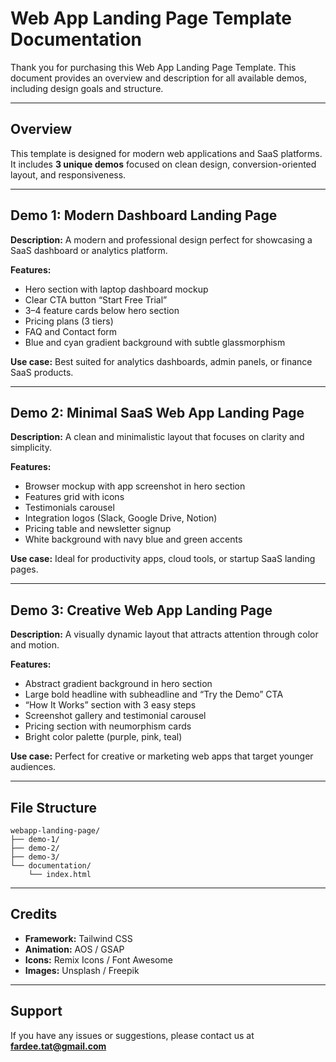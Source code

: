 # Web App Landing Page Template Documentation

Thank you for purchasing this Web App Landing Page Template.
This document provides an overview and description for all available demos, including design goals and structure.

---

## Overview

This template is designed for modern web applications and SaaS platforms.
It includes **3 unique demos** focused on clean design, conversion-oriented layout, and responsiveness.

---

## Demo 1: Modern Dashboard Landing Page

**Description:**
A modern and professional design perfect for showcasing a SaaS dashboard or analytics platform.

**Features:**

* Hero section with laptop dashboard mockup
* Clear CTA button “Start Free Trial”
* 3–4 feature cards below hero section
* Pricing plans (3 tiers)
* FAQ and Contact form
* Blue and cyan gradient background with subtle glassmorphism

**Use case:**
Best suited for analytics dashboards, admin panels, or finance SaaS products.

---

## Demo 2: Minimal SaaS Web App Landing Page

**Description:**
A clean and minimalistic layout that focuses on clarity and simplicity.

**Features:**

* Browser mockup with app screenshot in hero section
* Features grid with icons
* Testimonials carousel
* Integration logos (Slack, Google Drive, Notion)
* Pricing table and newsletter signup
* White background with navy blue and green accents

**Use case:**
Ideal for productivity apps, cloud tools, or startup SaaS landing pages.

---

## Demo 3: Creative Web App Landing Page

**Description:**
A visually dynamic layout that attracts attention through color and motion.

**Features:**

* Abstract gradient background in hero section
* Large bold headline with subheadline and “Try the Demo” CTA
* “How It Works” section with 3 easy steps
* Screenshot gallery and testimonial carousel
* Pricing section with neumorphism cards
* Bright color palette (purple, pink, teal)

**Use case:**
Perfect for creative or marketing web apps that target younger audiences.

---

## File Structure

```
webapp-landing-page/
├── demo-1/
├── demo-2/
├── demo-3/
└── documentation/
    └── index.html
```

---

## Credits

* **Framework:** Tailwind CSS
* **Animation:** AOS / GSAP
* **Icons:** Remix Icons / Font Awesome
* **Images:** Unsplash / Freepik

---

## Support

If you have any issues or suggestions, please contact us at
**[fardee.tat@gmail.com](mailto:fardee.tat@gmail.com)**
